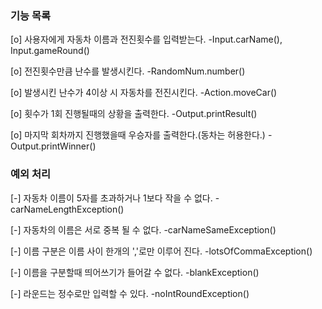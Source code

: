 ### 기능 목록 ###

[o] 사용자에게 자동차 이름과 전진횟수를 입력받는다. -Input.carName(), Input.gameRound()

[o] 전진횟수만큼 난수를 발생시킨다. -RandomNum.number()

[o] 발생시킨 난수가 4이상 시 자동차를 전진시킨다. -Action.moveCar()

[o] 횟수가 1회 진행될때의 상황을 출력한다. -Output.printResult()

[o] 마지막 회차까지 진행했을때 우승자를 출력한다.(동차는 허용한다.) -Output.printWinner()



### 예외 처리 ###

[-] 자동차 이름이 5자를 초과하거나 1보다 작을 수 없다. -carNameLengthException()

[-] 자동차의 이름은 서로 중복 될 수 없다. -carNameSameException()

[-] 이름 구분은 이름 사이 한개의 ','로만 이루어 진다. -lotsOfCommaException()

[-] 이름을 구분할때 띄어쓰기가 들어갈 수 없다. -blankException()

[-] 라운드는 정수로만 입력할 수 있다. -noIntRoundException()

